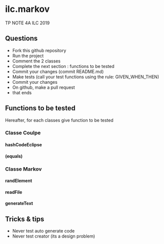 # ilc.markov
TP NOTE 4A ILC 2019

## Questions
- Fork this github repository
- Run the project
- Comment the 2 classes
- Complete the next section : functions to be tested
- Commit your changes (commit README.md)
- Make tests (call your test functions using the rule: GIVEN_WHEN_THEN) 
- Commit your changes
- On github, make a pull request 
- that ends

## Functions to be tested
Hereafter, for each classes give function to be tested

### Classe Coulpe
#### hashCodeEclipse
#### (equals)

### Classe Markov
#### randElement
#### readFile
#### generateText

## Tricks & tips

- Never test auto generate code
- Never test creator (its a design problem)
